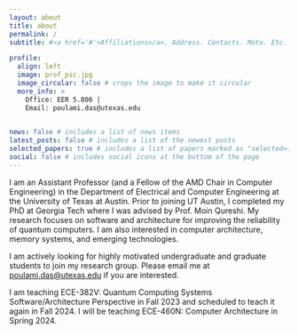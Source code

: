 ```yaml
---
layout: about
title: about
permalink: /
subtitle: #<a href='#'>Affiliations</a>. Address. Contacts. Moto. Etc.

profile:
  align: left
  image: prof_pic.jpg
  image_circular: false # crops the image to make it circular
  more_info: > 
    Office: EER 5.806 |
    Email: poulami.das@utexas.edu 
    

news: false # includes a list of news items
latest_posts: false # includes a list of the newest posts
selected_papers: true # includes a list of papers marked as "selected={true}"
social: false # includes social icons at the bottom of the page
---
```


I am an Assistant Professor (and a Fellow of the AMD Chair in Computer Engineering) in the Department of Electrical and Computer Engineering at the University of Texas at Austin. Prior to joining UT Austin, I completed my PhD at Georgia Tech where I was advised by Prof. Moin Qureshi. My research focuses on software and architecture for improving the reliability of quantum computers. I am also interested in computer architecture, memory systems, and emerging technologies.

I am actively looking for highly motivated undergraduate and graduate students to join my research group. Please email me at poulami.das@utexas.edu if you are interested.

I am teaching ECE-382V: Quantum Computing Systems Software/Architecture Perspective in Fall 2023 and scheduled to teach it again in Fall 2024. I will be teaching ECE-460N: Computer Architecture in Spring 2024.

